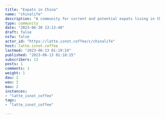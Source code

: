 ```yaml
---
title: "Expats in China" 
name: "chinalife"
description: "A community for current and potential expats living in the People's Republic of China. Ask questions and find advice about shopping, getting around, paying bills, choosing services, housing, technology, and adjusting to a new lifestyle in one of the most fascinating countries on Earth."
type: community
date: "2023-06-30 13:13:40"
draft: false
nsfw: false
actor_id: "https://latte.isnot.coffee/c/chinalife"
host: latte.isnot.coffee
lastmod: "2023-06-13 01:19:24"
published: "2023-06-13 01:18:15"
subscribers: 13
posts: 1
comments: 1
weight: 1
dau: 2
wau: 2
mau: 2
instances:
- "latte_isnot_coffee"
tags: 
- "latte_isnot_coffee"

---
```


